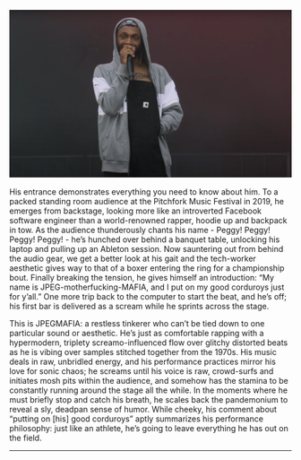 ![1](imgs/img_1.png)

His entrance demonstrates everything you need to know about him. To a packed standing room audience at the Pitchfork Music Festival in 2019, he emerges from backstage, looking more like an introverted Facebook software engineer than a world-renowned rapper, hoodie up and backpack in tow. As the audience thunderously chants his name - Peggy! Peggy! Peggy! Peggy! - he’s hunched over behind a banquet table, unlocking his laptop and pulling up an Ableton session. Now sauntering out from behind the audio gear, we get a better look at his gait and the tech-worker aesthetic gives way to that of a boxer entering the ring for a championship bout. Finally breaking the tension, he gives himself an introduction: “My name is JPEG-motherfucking-MAFIA, and I put on my good corduroys just for y’all.” One more trip back to the computer to start the beat, and he’s off; his first bar is delivered as a scream while he sprints across the stage.

This is JPEGMAFIA: a restless tinkerer who can’t be tied down to one particular sound or aesthetic. He’s just as comfortable rapping with a hypermodern, triplety screamo-influenced flow over glitchy distorted beats as he is vibing over samples stitched together from the 1970s. His music deals in raw, unbridled energy, and his performance practices mirror his love for sonic chaos; he screams until his voice is raw, crowd-surfs and initiates mosh pits within the audience, and somehow has the stamina to be constantly running around the stage all the while. In the moments where he must briefly stop and catch his breath, he scales back the pandemonium to reveal a sly, deadpan sense of humor. While cheeky, his comment about “putting on [his] good corduroys” aptly summarizes his performance philosophy: just like an athlete, he’s going to leave everything he has out on the field.

---
